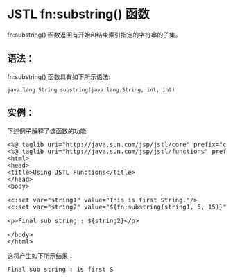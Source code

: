 # JSTL fn:substring() 函数

fn:substring() 函数返回有开始和结束索引指定的字符串的子集。

## 语法：

fn:substring() 函数具有如下所示语法:

``` 
java.lang.String substring(java.lang.String, int, int)
``` 

## 实例：

下述例子解释了该函数的功能;

<pre class="prettyprint notranslate tryit">
&lt;%@ taglib uri="http://java.sun.com/jsp/jstl/core" prefix="c" %&gt;
&lt;%@ taglib uri="http://java.sun.com/jsp/jstl/functions" prefix="fn" %&gt;
&lt;html&gt;
&lt;head&gt;
&lt;title&gt;Using JSTL Functions&lt;/title&gt;
&lt;/head&gt;
&lt;body&gt;

&lt;c:set var="string1" value="This is first String."/&gt;
&lt;c:set var="string2" value="${fn:substring(string1, 5, 15)}" /&gt;

&lt;p&gt;Final sub string : ${string2}&lt;/p&gt;

&lt;/body&gt;
&lt;/html&gt;
</pre>

这将产生如下所示结果：

<pre class="result notranslate">
Final sub string : is first S
</pre>
